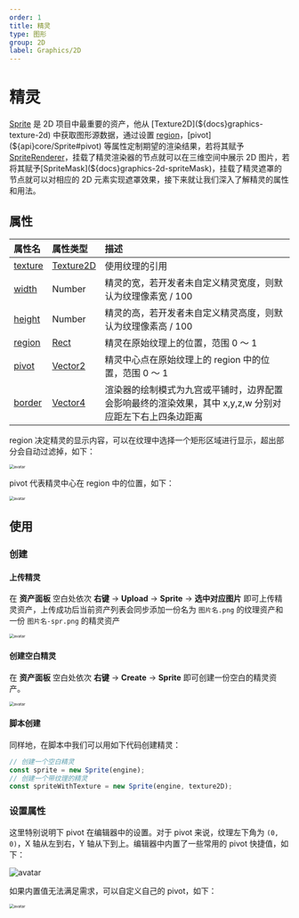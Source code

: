 ```yaml
---
order: 1
title: 精灵
type: 图形
group: 2D
label: Graphics/2D
---
```


# 精灵

[Sprite](${api}core/Sprite) 是 2D 项目中最重要的资产，他从 [Texture2D](${docs}graphics-texture-2d) 中获取图形源数据，通过设置 [region](${api}core/Sprite#region)，[pivot](${api}core/Sprite#pivot) 等属性定制期望的渲染结果，若将其赋予[SpriteRenderer](${api}core/SpriteRenderer)，挂载了精灵渲染器的节点就可以在三维空间中展示 2D 图片，若将其赋予[SpriteMask](${docs}graphics-2d-spriteMask)，挂载了精灵遮罩的节点就可以对相应的 2D 元素实现遮罩效果，接下来就让我们深入了解精灵的属性和用法。

## 属性

| 属性名                               | 属性类型                          | 描述                                                                                                    |
| :----------------------------------- | :-------------------------------- | :------------------------------------------------------------------------------------------------------ |
| [texture](${api}core/Sprite#texture) | [Texture2D](${api}core/Texture2D) | 使用纹理的引用                                                                                          |
| [width](${api}core/Sprite#width)     | Number                            | 精灵的宽，若开发者未自定义精灵宽度，则默认为纹理像素宽 / 100                                            |
| [height](${api}core/Sprite#height)   | Number                            | 精灵的高，若开发者未自定义精灵高度，则默认为纹理像素高 / 100                                            |
| [region](${api}core/Sprite#region)   | [Rect](${api}math/Rect)           | 精灵在原始纹理上的位置，范围 0 ～ 1                                                                     |
| [pivot](${api}core/Sprite#pivot)     | [Vector2](${api}math/Vector2)     | 精灵中心点在原始纹理上的 region 中的位置，范围 0 ～ 1                                                   |
| [border](${api}core/Sprite#border)   | [Vector4](${api}math/Vector4)     | 渲染器的绘制模式为九宫或平铺时，边界配置会影响最终的渲染效果，其中 x,y,z,w 分别对应距左下右上四条边距离 |

region 决定精灵的显示内容，可以在纹理中选择一个矩形区域进行显示，超出部分会自动过滤掉，如下：

<img src="https://gw.alipayobjects.com/mdn/rms_7c464e/afts/img/A*ABvvTJnUgpsAAAAAAAAAAAAAARQnAQ" alt="avatar" style="zoom:50%;" />

pivot 代表精灵中心在 region 中的位置，如下：

<img src="https://gw.alipayobjects.com/mdn/rms_7c464e/afts/img/A*6RyQTpqE4dMAAAAAAAAAAAAAARQnAQ" alt="avatar" style="zoom:50%;" />

## 使用

### 创建

#### 上传精灵

在 **资产面板** 空白处依次 **右键** → **Upload** → **Sprite** → **选中对应图片** 即可上传精灵资产，上传成功后当前资产列表会同步添加一份名为 `图片名.png` 的纹理资产和一份 `图片名-spr.png` 的精灵资产

<img src="https://mdn.alipayobjects.com/huamei_yo47yq/afts/img/A*bRghQqoN1GAAAAAAAAAAAAAADhuCAQ/original" alt="avatar" style="zoom:50%;" />

#### 创建空白精灵

在 **资产面板** 空白处依次 **右键** → **Create** → **Sprite** 即可创建一份空白的精灵资产。

<img src="https://mdn.alipayobjects.com/huamei_yo47yq/afts/img/A*Gv96TrKvRkEAAAAAAAAAAAAADhuCAQ/original" alt="avatar" style="zoom:50%;" />

#### 脚本创建

同样地，在脚本中我们可以用如下代码创建精灵：

```typescript
// 创建一个空白精灵
const sprite = new Sprite(engine);
// 创建一个带纹理的精灵
const spriteWithTexture = new Sprite(engine, texture2D);
```

### 设置属性

这里特别说明下 pivot 在编辑器中的设置。对于 pivot 来说，纹理左下角为 `(0, 0)`，X 轴从左到右，Y 轴从下到上。编辑器中内置了一些常用的 pivot 快捷值，如下：

<img src="https://mdn.alipayobjects.com/huamei_w6ifet/afts/img/A*ZKFJR5LdJA0AAAAAAAAAAAAADjCHAQ/original" alt="avatar" style="zoom:100%;" />

如果内置值无法满足需求，可以自定义自己的 pivot，如下：

<img src="https://mdn.alipayobjects.com/huamei_w6ifet/afts/img/A*tuZ7QJEl_wsAAAAAAAAAAAAADjCHAQ/original" alt="avatar" style="zoom:50%;" />
